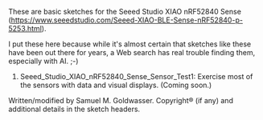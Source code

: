 These are basic sketches for the Seeed Studio XIAO nRF52840 Sense (https://www.seeedstudio.com/Seeed-XIAO-BLE-Sense-nRF52840-p-5253.html).

I put these here because while it's almost certain that sketches like these have been out there for years, a Web search has real trouble finding them, especially with AI. ;-)

1. Seeed_Studio_XIAO_nRF52840_Sense_Sensor_Test1: Exercise most of the sensors with data and visual displays. (Coming soon.)

Written/modified by Samuel M. Goldwasser.  Copyright® (if any) and additional details in the sketch headers.
